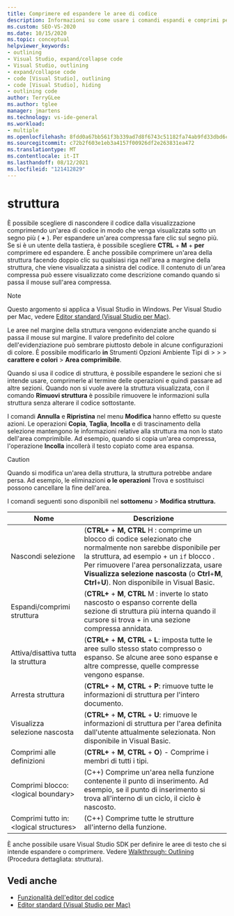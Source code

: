 ```yaml
---
title: Comprimere ed espandere le aree di codice
description: Informazioni su come usare i comandi espandi e comprimi per lavorare in modalità struttura in Visual Studio
ms.custom: SEO-VS-2020
ms.date: 10/15/2020
ms.topic: conceptual
helpviewer_keywords:
- outlining
- Visual Studio, expand/collapse code
- Visual Studio, outlining
- expand/collapse code
- code [Visual Studio], outlining
- code [Visual Studio], hiding
- outlining code
author: TerryGLee
ms.author: tglee
manager: jmartens
ms.technology: vs-ide-general
ms.workload:
- multiple
ms.openlocfilehash: 8fdd0a67bb561f3b339ad7d8f6743c51182fa74ab9fd33dbd6cb39a6bafcc4a7
ms.sourcegitcommit: c72b2f603e1eb3a4157f00926df2e263831ea472
ms.translationtype: MT
ms.contentlocale: it-IT
ms.lasthandoff: 08/12/2021
ms.locfileid: "121412829"
---
```

# <a name="outlining"></a>struttura

È possibile scegliere di nascondere il codice dalla visualizzazione comprimendo un'area di codice in modo che venga visualizzata sotto un segno più ( **+** ). Per espandere un'area compressa fare clic sul segno più. Se si è un utente della tastiera, è possibile scegliere **CTRL** + **M** + **per** comprimere ed espandere. È anche possibile comprimere un'area della struttura facendo doppio clic su qualsiasi riga nell'area a margine della struttura, che viene visualizzata a sinistra del codice. Il contenuto di un'area compressa può essere visualizzato come descrizione comando quando si passa il mouse sull'area compressa.

> [!NOTE]
> Questo argomento si applica a Visual Studio in Windows. Per Visual Studio per Mac, vedere [Editor standard (Visual Studio per Mac)](/visualstudio/mac/source-editor).

Le aree nel margine della struttura vengono evidenziate anche quando si passa il mouse sul margine. Il valore predefinito del colore dell'evidenziazione può sembrare piuttosto debole in alcune configurazioni di colore. È possibile modificarlo **in** Strumenti Opzioni Ambiente Tipi di  >    >    >  **carattere e colori**  >  **Area comprimibile**.

Quando si usa il codice di struttura, è possibile espandere le sezioni che si intende usare, comprimerle al termine delle operazioni e quindi passare ad altre sezioni. Quando non si vuole avere la struttura visualizzata, con il comando **Rimuovi struttura** è possibile rimuovere le informazioni sulla struttura senza alterare il codice sottostante.

I comandi **Annulla** e **Ripristina** nel menu **Modifica** hanno effetto su queste azioni. Le operazioni **Copia**, **Taglia**, **Incolla** e di trascinamento della selezione mantengono le informazioni relative alla struttura ma non lo stato dell'area comprimibile. Ad esempio, quando si copia un'area compressa, l'operazione **Incolla** incollerà il testo copiato come area espansa.

> [!CAUTION]
> Quando si modifica un'area della struttura, la struttura potrebbe andare persa. Ad esempio, le eliminazioni **o le operazioni** Trova e sostituisci possono cancellare la fine dell'area.

I comandi seguenti sono disponibili nel **sottomenu**  >  **Modifica struttura.**

|Nome|Descrizione|
|-|-|
|Nascondi selezione|(**CTRL+** + **M,** **CTRL** H : comprime un blocco di codice selezionato che normalmente non sarebbe disponibile per la struttura, ad esempio + un `if` blocco . Per rimuovere l'area personalizzata, usare **Visualizza selezione nascosta** (o **Ctrl**+**M**, **Ctrl**+**U**). Non disponibile in Visual Basic.|
|Espandi/comprimi struttura| (**CTRL+** + **M**, **CTRL** M : inverte lo stato nascosto o espanso corrente della sezione di struttura più interna quando il cursore si trova + in una sezione compressa annidata.|
|Attiva/disattiva tutta la struttura|(**CTRL+** + **M,** **CTRL** + **L**: imposta tutte le aree sullo stesso stato compresso o espanso. Se alcune aree sono espanse e altre compresse, quelle compresse vengono espanse.|
|Arresta struttura|(**CTRL+** + **M,** **CTRL** + **P**: rimuove tutte le informazioni di struttura per l'intero documento.|
|Visualizza selezione nascosta|(**CTRL+** + **M,** **CTRL** + **U**: rimuove le informazioni di struttura per l'area definita dall'utente attualmente selezionata. Non disponibile in Visual Basic.|
|Comprimi alle definizioni|(**CTRL+** + **M**, **CTRL** + **O**) - Comprime i membri di tutti i tipi.|
|Comprimi blocco:\<logical boundary>|(C++) Comprime un'area nella funzione contenente il punto di inserimento. Ad esempio, se il punto di inserimento si trova all'interno di un ciclo, il ciclo è nascosto.|
|Comprimi tutto in: \<logical structures>|(C++) Comprime tutte le strutture all'interno della funzione.|

È anche possibile usare Visual Studio SDK per definire le aree di testo che si intende espandere o comprimere. Vedere [Walkthrough: Outlining](../extensibility/walkthrough-outlining.md) (Procedura dettagliata: struttura).

## <a name="see-also"></a>Vedi anche

- [Funzionalità dell'editor del codice](../ide/writing-code-in-the-code-and-text-editor.md)
- [Editor standard (Visual Studio per Mac)](/visualstudio/mac/source-editor)
